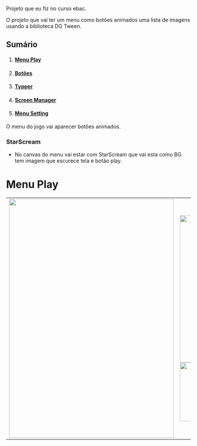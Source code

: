 Projeto que eu fiz no curso ebac.

O projeto que vai ter um menu como botões animados uma lista de imagens usando a biblioteca DG Tween.

<h2>Sumário</h2>
    <ol>
        <li><h4><a href="#C1">Menu Play</a></h4></li>
        <li><h4><a href="#C2">Botões</a></h4></li>
        <li><h4><a href="#C3">Typper</a></h4></li>
        <li><h4><a href="#C4">Screen Manager</a></h4></li>
        <li><h4><a href="#C4">Menu Setting</a></h4></li>
    </ol>

O menu do jogo vai aparecer botões animados.

<h3>StarScream</h3>

+ No canvas do menu vai estar com StarScream que vai esta como BG tem imagem que escurece tela e botão play.

<h1 id="C1">Menu Play</h1>

<table border="0">
    <tr>
      <td><img src="https://github.com/guiardev/hypercasual-task/blob/develop/Assets/Records/Movie_menu.gif" width="450" height="650"/></td>
      <td>
          <img src="https://github.com/guiardev/hypercasual-task/blob/develop/Assets/imgs/img_BG_RectTransform_Image.png" width="470" height="400"/>
          <img src="https://github.com/guiardev/hypercasual-task/blob/develop/Assets/imgs/img_BtnPlay.png" width="470" height="160"/>
      </td>
    </tr>
</table>
